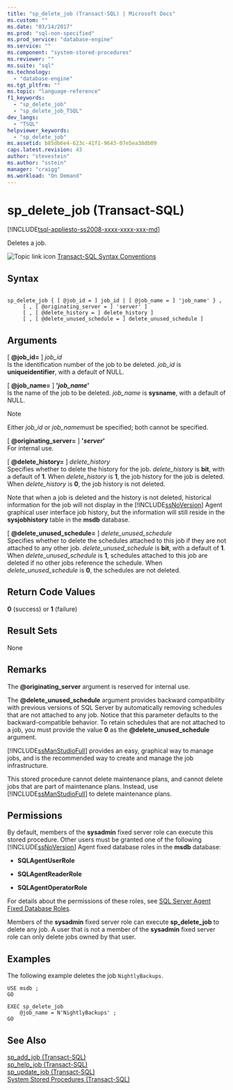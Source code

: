 ```yaml
---
title: "sp_delete_job (Transact-SQL) | Microsoft Docs"
ms.custom: ""
ms.date: "03/14/2017"
ms.prod: "sql-non-specified"
ms.prod_service: "database-engine"
ms.service: ""
ms.component: "system-stored-procedures"
ms.reviewer: ""
ms.suite: "sql"
ms.technology: 
  - "database-engine"
ms.tgt_pltfrm: ""
ms.topic: "language-reference"
f1_keywords: 
  - "sp_delete_job"
  - "sp_delete_job_TSQL"
dev_langs: 
  - "TSQL"
helpviewer_keywords: 
  - "sp_delete_job"
ms.assetid: b85db6e4-623c-41f1-9643-07e5ea38db09
caps.latest.revision: 43
author: "stevestein"
ms.author: "sstein"
manager: "craigg"
ms.workload: "On Demand"
---
```

# sp_delete_job (Transact-SQL)
[!INCLUDE[tsql-appliesto-ss2008-xxxx-xxxx-xxx-md](../../includes/tsql-appliesto-ss2008-xxxx-xxxx-xxx-md.md)]

  Deletes a job.  
  
 ![Topic link icon](../../database-engine/configure-windows/media/topic-link.gif "Topic link icon") [Transact-SQL Syntax Conventions](../../t-sql/language-elements/transact-sql-syntax-conventions-transact-sql.md)  
  
## Syntax  
  
```  
  
sp_delete_job { [ @job_id = ] job_id | [ @job_name = ] 'job_name' } ,  
     [ , [ @originating_server = ] 'server' ]   
     [ , [ @delete_history = ] delete_history ]  
     [ , [ @delete_unused_schedule = ] delete_unused_schedule ]  
```  
  
## Arguments  
 [ **@job_id=** ] *job_id*  
 Is the identification number of the job to be deleted. *job_id* is **uniqueidentifier**, with a default of NULL.  
  
 [ **@job_name=** ] **'***job_name***'**  
 Is the name of the job to be deleted. *job_name* is **sysname**, with a default of NULL.  
  
> [!NOTE]  
>  Either *job_id* or *job_name*must be specified; both cannot be specified.  
  
 [ **@originating_server=** ] **'***server***'**  
 For internal use.  
  
 [ **@delete_history=** ] *delete_history*  
 Specifies whether to delete the history for the job. *delete_history* is **bit**, with a default of **1**. When *delete_history* is **1**, the job history for the job is deleted. When *delete_history* is **0**, the job history is not deleted.  
  
 Note that when a job is deleted and the history is not deleted, historical information for the job will not display in the [!INCLUDE[ssNoVersion](../../includes/ssnoversion-md.md)] Agent graphical user interface job history, but the information will still reside in the **sysjobhistory** table in the **msdb** database.  
  
 [ **@delete_unused_schedule=** ] *delete_unused_schedule*  
 Specifies whether to delete the schedules attached to this job if they are not attached to any other job. *delete_unused_schedule* is **bit**, with a default of **1**. When *delete_unused_schedule* is **1**, schedules attached to this job are deleted if no other jobs reference the schedule. When *delete_unused_schedule* is **0**, the schedules are not deleted.  
  
## Return Code Values  
 **0** (success) or **1** (failure)  
  
## Result Sets  
 None  
  
## Remarks  
 The **@originating_server** argument is reserved for internal use.  
  
 The **@delete_unused_schedule** argument provides backward compatibility with previous versions of SQL Server by automatically removing schedules that are not attached to any job. Notice that this parameter defaults to the backward-compatible behavior. To retain schedules that are not attached to a job, you must provide the value **0** as the **@delete_unused_schedule** argument.  
  
 [!INCLUDE[ssManStudioFull](../../includes/ssmanstudiofull-md.md)] provides an easy, graphical way to manage jobs, and is the recommended way to create and manage the job infrastructure.  
  
 This stored procedure cannot delete maintenance plans, and cannot delete jobs that are part of maintenance plans. Instead, use [!INCLUDE[ssManStudioFull](../../includes/ssmanstudiofull-md.md)] to delete maintenance plans.  
  
## Permissions  
 By default, members of the **sysadmin** fixed server role can execute this stored procedure. Other users must be granted one of the following [!INCLUDE[ssNoVersion](../../includes/ssnoversion-md.md)] Agent fixed database roles in the **msdb** database:  
  
-   **SQLAgentUserRole**  
  
-   **SQLAgentReaderRole**  
  
-   **SQLAgentOperatorRole**  
  
 For details about the permissions of these roles, see [SQL Server Agent Fixed Database Roles](http://msdn.microsoft.com/library/719ce56b-d6b2-414a-88a8-f43b725ebc79).  
  
 Members of the **sysadmin** fixed server role can execute **sp_delete_job** to delete any job. A user that is not a member of the **sysadmin** fixed server role can only delete jobs owned by that user.  
  
## Examples  
 The following example deletes the job `NightlyBackups`.  
  
```  
USE msdb ;  
GO  
  
EXEC sp_delete_job  
    @job_name = N'NightlyBackups' ;  
GO  
```  
  
## See Also  
 [sp_add_job &#40;Transact-SQL&#41;](../../relational-databases/system-stored-procedures/sp-add-job-transact-sql.md)   
 [sp_help_job &#40;Transact-SQL&#41;](../../relational-databases/system-stored-procedures/sp-help-job-transact-sql.md)   
 [sp_update_job &#40;Transact-SQL&#41;](../../relational-databases/system-stored-procedures/sp-update-job-transact-sql.md)   
 [System Stored Procedures &#40;Transact-SQL&#41;](../../relational-databases/system-stored-procedures/system-stored-procedures-transact-sql.md)  
  
  
